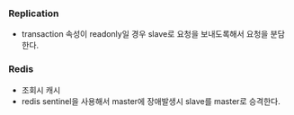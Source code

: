 ### Replication
* transaction 속성이 readonly일 경우 slave로 요청을 보내도록해서 요청을
분담한다.

### Redis
* 조회시 캐시
* redis sentinel을 사용해서 master에 장애발생시 slave를 master로 승격한다.
